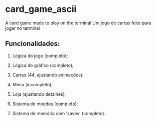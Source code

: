 # card_game_ascii
A card game made to play on the terminal
Um jogo de cartas feito para jogar no terminal

## Funcionalidades:

1. Lógica do jogo (completo);

2. Lógica do gráfico (completo);

3. Cartas (44, ajustando animações);

4. Menu (incompleto);

5. Loja (ajustando detalhes);

6. Sistema de moedas (completo);

7. Sistema de memória com 'saves' (completo).
